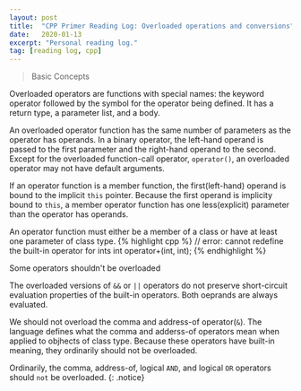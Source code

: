 ```yaml
---
layout: post
title:  "CPP Primer Reading Log: Overloaded operations and conversions"
date:   2020-01-13
excerpt: "Personal reading log."
tag: [reading log, cpp]
---
```


> Basic Concepts

Overloaded operators are functions with special names: the keyword operator
followed by the symbol for the operator being defined.
It has a return type, a parameter list, and a body.

An overloaded operator function has the same number of parameters as the operator has operands. In a binary operator, the left-hand operand is passed to the first parameter and the right-hand operand to the second.
Except for the overloaded function-call operator, `operator()`, an overloaded operator may not have default arguments.

If an operator function is a member function, the first(left-hand) operand is bound to the implicit `this` pointer. Because the first operand is implicity bound to `this`, a member operator function has one less(explicit) parameter than the operator has operands.

An operator function must either be a member of a class or have at least one parameter of class type.
{% highlight cpp %}
// error: cannot redefine the built-in operator for ints
int operator+(int, int);
{% endhighlight %}

Some operators shouldn't be overloaded

The overloaded versions of `&&` or `||` operators do not preserve short-circuit evaluation properties of the built-in operators. Both oeprands are always evaluated.

We should not overload the comma and address-of operator(`&`). The language defines what the comma and adderss-of operators mean when applied to objhects of class type. Because these operators have built-in meaning, they ordinarily should not be overloaded.

Ordinarily, the comma, address-of, logical `AND`, and logical `OR` operators should `not` be overloaded.
{: .notice}